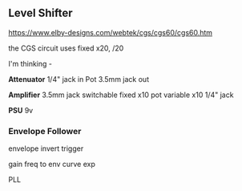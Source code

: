 ## Level Shifter

https://www.elby-designs.com/webtek/cgs/cgs60/cgs60.htm

the CGS circuit uses fixed x20, /20

I'm thinking -

__Attenuator__
1/4" jack in
Pot
3.5mm jack out

__Amplifier__
3.5mm jack
switchable fixed x10
pot
variable x10
1/4" jack

__PSU__
9v

### Envelope Follower
envelope
invert 
trigger

gain
freq to env
curve exp

PLL

